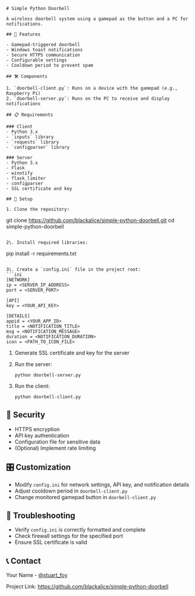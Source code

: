 ```
# Simple Python Doorbell

A wireless doorbell system using a gamepad as the button and a PC for notifications.

## 🚀 Features

- Gamepad-triggered doorbell
- Windows toast notifications
- Secure HTTPS communication
- Configurable settings
- Cooldown period to prevent spam

## 🛠️ Components

1. `doorbell-client.py`: Runs on a device with the gamepad (e.g., Raspberry Pi)
2. `doorbell-server.py`: Runs on the PC to receive and display notifications

## 📋 Requirements

### Client
- Python 3.x
- `inputs` library
- `requests` library
- `configparser` library

### Server
- Python 3.x
- Flask
- winotify
- flask_limiter
- configparser
- SSL certificate and key

## 🔧 Setup

1. Clone the repository:

```

git clone <https://github.com/blackalice/simple-python-doorbell.git> cd simple-python-doorbell

```

2\. Install required libraries:

```

pip install -r requirements.txt

```

3\. Create a `config.ini` file in the project root:
```ini
[NETWORK]
ip = <SERVER_IP_ADDRESS>
port = <SERVER_PORT>

[API]
key = <YOUR_API_KEY>

[DETAILS]
appid = <YOUR_APP_ID>
title = <NOTIFICATION_TITLE>
msg = <NOTIFICATION_MESSAGE>
duration = <NOTIFICATION_DURATION>
icon = <PATH_TO_ICON_FILE>

```

1.  Generate SSL certificate and key for the server

2.  Run the server:

    ```
    python doorbell-server.py

    ```

3.  Run the client:

    ```
    python doorbell-client.py

    ```

🔐 Security
-----------

-   HTTPS encryption
-   API key authentication
-   Configuration file for sensitive data
-   (Optional) Implement rate limiting

🎛️ Customization
-----------------

-   Modify `config.ini` for network settings, API key, and notification details
-   Adjust cooldown period in `doorbell-client.py`
-   Change monitored gamepad button in `doorbell-client.py`

🐛 Troubleshooting
------------------

-   Verify `config.ini` is correctly formatted and complete
-   Check firewall settings for the specified port
-   Ensure SSL certificate is valid


📞 Contact
----------

Your Name - [@stuart_foy](https://twitter.com/stuart_foy)

Project Link: <https://github.com/blackalice/simple-python-doorbell>